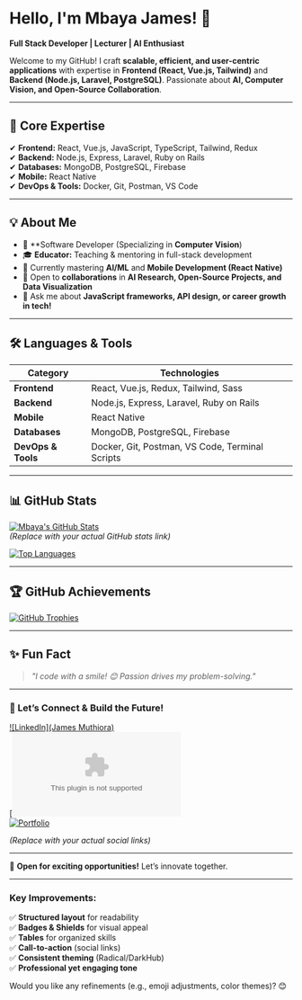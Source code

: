 
# **Hello, I'm Mbaya James!** 👋  
**Full Stack Developer | Lecturer | AI Enthusiast**  


Welcome to my GitHub! I craft **scalable, efficient, and user-centric applications** with expertise in **Frontend (React, Vue.js, Tailwind)** and **Backend (Node.js, Laravel, PostgreSQL)**. Passionate about **AI, Computer Vision, and Open-Source Collaboration**.  

---  

## **🚀 Core Expertise**  
✔ **Frontend:** React, Vue.js, JavaScript, TypeScript, Tailwind, Redux  
✔ **Backend:** Node.js, Express, Laravel, Ruby on Rails  
✔ **Databases:** MongoDB, PostgreSQL, Firebase  
✔ **Mobile:** React Native  
✔ **DevOps & Tools:** Docker, Git, Postman, VS Code  

---  

## **💡 About Me**  
- 🔭 **Software Developer (Specializing in **Computer Vision**)  
- 🎓 **Educator:** Teaching & mentoring in full-stack development  
- 🌱 Currently mastering **AI/ML** and **Mobile Development (React Native)**  
- 🤝 Open to **collaborations** in **AI Research, Open-Source Projects, and Data Visualization**  
- 💬 Ask me about **JavaScript frameworks, API design, or career growth in tech!**  

---  

## **🛠 Languages & Tools**  

| **Category**       | **Technologies**                                                                 |
|--------------------|---------------------------------------------------------------------------------|
| **Frontend**       | React, Vue.js, Redux, Tailwind, Sass                                            |
| **Backend**        | Node.js, Express, Laravel, Ruby on Rails                                        |
| **Mobile**         | React Native                                                                    |
| **Databases**      | MongoDB, PostgreSQL, Firebase                                                   |
| **DevOps & Tools** | Docker, Git, Postman, VS Code, Terminal Scripts                                 |

---  

## **📊 GitHub Stats**  

[![Mbaya's GitHub Stats](https://github-readme-stats.vercel.app/api?username=mbayajames&show_icons=true&theme=radical&hide_border=true)](https://github.com/mbayajames)  
*(Replace with your actual GitHub stats link)*  

[![Top Languages](https://github-readme-stats.vercel.app/api/top-langs/?username=mbayajames&layout=compact&theme=radical&hide_border=true)](https://github.com/mbayajames)  

---  

## **🏆 GitHub Achievements**  

[![GitHub Trophies](https://github-profile-trophy.vercel.app/?username=mbayajames&theme=darkhub&margin-w=15&no-bg=true)](https://github.com/mbayajames)  

---  

## **✨ Fun Fact**  
> *"I code with a smile! 😊 Passion drives my problem-solving."*  

---  

### **🔗 Let’s Connect & Build the Future!**  
[![LinkedIn](James Muthiora)](https://www.linkedin.com/in/james-muthiora-89915a271/)  
[![Email](muthiorajames39@gmail.com)  
[![Portfolio]()]()  

*(Replace with your actual social links)*  

---  

🚀 **Open for exciting opportunities!** Let’s innovate together.  

---  

### **Key Improvements:**  
✅ **Structured layout** for readability  
✅ **Badges & Shields** for visual appeal  
✅ **Tables** for organized skills  
✅ **Call-to-action** (social links)  
✅ **Consistent theming** (Radical/DarkHub)  
✅ **Professional yet engaging tone**  

Would you like any refinements (e.g., emoji adjustments, color themes)? 😊

